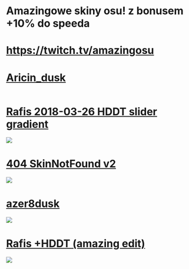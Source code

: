 # Amazingowe skiny osu! z bonusem +10% do speeda

# https://twitch.tv/amazingosu

# [Aricin_dusk](https://mega.nz/file/ZC4VmJ5J#6S83-maoBkQJU1m52HaYcs068oIT7t2TiNVMRxipULE)
![]()

# [Rafis 2018-03-26 HDDT slider gradient](https://drive.google.com/file/d/1i3s2W2UqAR7n0zvTfQMjWryYXxAHQF4h/view?usp=sharing)
![](https://i.imgur.com/WTMN1kX.jpg)

# [404 SkinNotFound v2](https://drive.google.com/file/d/1bTLs2-kxiEHDt5VQR8ZcfCFEeNoDTbVU/view?usp=sharing)
![](https://i.imgur.com/SuDYMSt.jpg)

# [azer8dusk](http://www.mediafire.com/file/3utdwy2q0vx8h7h/azer8dusk.osk/file#)
![](https://i.imgur.com/p6nxIJB.jpg)

# [Rafis +HDDT (amazing edit)](https://drive.google.com/file/d/1RP9mHW3WK-bL4oFp2gaG1OW_kUbDh04w/view?usp=share_link)
![](https://i.imgur.com/J2aF9sp.jpg)
